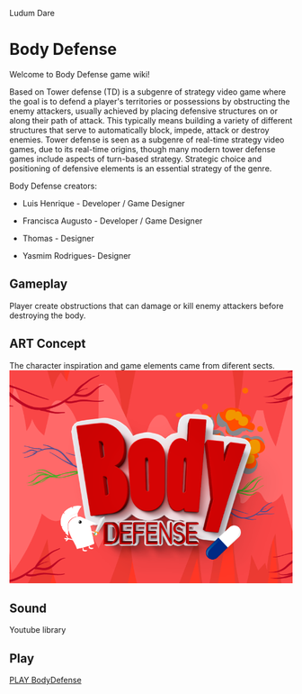 Ludum Dare

# Body Defense


Welcome to Body Defense game wiki!

Based on Tower defense (TD) is a subgenre of strategy video game where the goal is to defend a player's territories or possessions by obstructing the enemy attackers, usually achieved by placing defensive structures on or along their path of attack. This typically means building a variety of different structures that serve to automatically block, impede, attack or destroy enemies. Tower defense is seen as a subgenre of real-time strategy video games, due to its real-time origins, though many modern tower defense games include aspects of turn-based strategy. Strategic choice and positioning of defensive elements is an essential strategy of the genre.

Body Defense creators:

* Luis Henrique - Developer / Game Designer

* Francisca Augusto - Developer / Game Designer

* Thomas - Designer

* Yasmim Rodrigues- Designer

## Gameplay

Player create obstructions that can damage or kill enemy attackers before destroying the body.


## ART Concept

The character inspiration and game elements came from diferent sects.  
![BodyDefense](https://raw.githubusercontent.com/xsery/bodydefense.github.io/master/bannerbody.png)

## Sound
	
Youtube library

## Play

[PLAY BodyDefense](source/)
